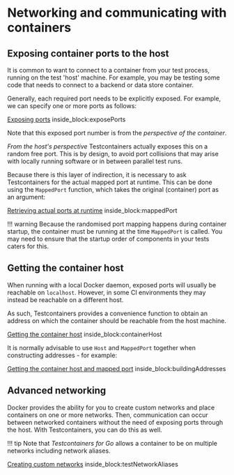 # Networking and communicating with containers

## Exposing container ports to the host

It is common to want to connect to a container from your test process, running on the test 'host' machine.
For example, you may be testing some code that needs to connect to a backend or data store container.

Generally, each required port needs to be explicitly exposed. For example, we can specify one or more ports as follows:

<!--codeinclude-->
[Exposing ports](../../docker_test.go) inside_block:exposePorts
<!--/codeinclude-->

Note that this exposed port number is from the *perspective of the container*. 

*From the host's perspective* Testcontainers actually exposes this on a random free port.
This is by design, to avoid port collisions that may arise with locally running software or in between parallel test runs.

Because there is this layer of indirection, it is necessary to ask Testcontainers for the actual mapped port at runtime.
This can be done using the `MappedPort` function, which takes the original (container) port as an argument:

<!--codeinclude-->
[Retrieving actual ports at runtime](../../docker_test.go) inside_block:mappedPort
<!--/codeinclude-->

!!! warning
    Because the randomised port mapping happens during container startup, the container must be running at the time `MappedPort` is called. 
    You may need to ensure that the startup order of components in your tests caters for this.

## Getting the container host

When running with a local Docker daemon, exposed ports will usually be reachable on `localhost`.
However, in some CI environments they may instead be reachable on a different host.

As such, Testcontainers provides a convenience function to obtain an address on which the container should be reachable from the host machine.

<!--codeinclude-->
[Getting the container host](../../docker_test.go) inside_block:containerHost
<!--/codeinclude-->

It is normally advisable to use `Host` and `MappedPort` together when constructing addresses - for example:

<!--codeinclude-->
[Getting the container host and mapped port](../../docker_test.go) inside_block:buildingAddresses
<!--/codeinclude-->

## Advanced networking

Docker provides the ability for you to create custom networks and place containers on one or more networks. Then, communication can occur between networked containers without the need of exposing ports through the host. With Testcontainers, you can do this as well. 

!!! tip
    Note that _Testcontainers for Go_ allows a container to be on multiple networks including network aliases.

<!--codeinclude-->
[Creating custom networks](../../docker_test.go) inside_block:testNetworkAliases
<!--/codeinclude-->
